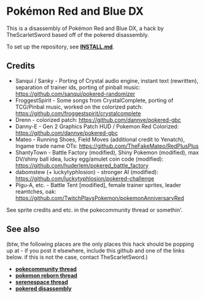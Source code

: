 # Pokémon Red and Blue DX

This is a disassembly of Pokémon Red and Blue DX, a hack by TheScarletSword based off of the pokered disassembly.

To set up the repository, see [**INSTALL.md**](INSTALL.md).

## Credits

* Sanqui / Sanky - Porting of Crystal audio engine, instant text (rewritten), separation of trainer ids, porting of pinball music: https://github.com/sanqui/pokered-randomizer
* FroggestSpirit - Some songs from CrystalComplete, porting of TCG/Pinbal music, worked on the colorized patch: https://github.com/froggestspirit/crystalcomplete
* Drenn - colorized patch: https://github.com/dannye/pokered-gbc
* Danny-E - Gen 2 Graphics Patch HUD / Pokemon Red Colorized: https://github.com/dannye/pokered-gbc
* Mateo - Running Shoes, Field Moves (additional credit to Yenatch), Ingame trade name OTs: https://github.com/TheFakeMateo/RedPlusPlus
* ShantyTown - Battle Factory (modified), Shiny Pokemon (modified), max DV/shiny ball idea, lucky egg/amulet coin code (modified): https://github.com/huderlem/pokered_battle_factory
* dabomstew (+ luckytyphlosion) - stronger AI (modified): https://github.com/luckytyphlosion/pokered-challenge
* Pigu-A, etc. - Battle Tent [modified], female trainer sprites, leader reamtches, oak: https://github.com/TwitchPlaysPokemon/pokemonAnniversaryRed

See sprite credits and etc. in the pokecommunity thread or somethin'.

## See also

(btw, the following places are the only places this hack should be popping up at - if you post it elsewhere, include this github and one of the links below. if this is not the case, contact TheScarletSword.)

* [**pokecommunity thread**][pokecommunity]
* [**pokemon reborn thread**][reborn]
* [**serenespace thread**][serenespace]
* [**pokered disassembly**][pokered]

[pokecommunity]: http://www.pokecommunity.com/showthread.php?t=360339
[reborn]: http://www.pokemonreborn.com/forum/index.php?showtopic=19254
[serenespace]: http://s15.zetaboards.com/SereneSpace/topic/8289096/1/
[pokered]: https://github.com/pret/pokered
